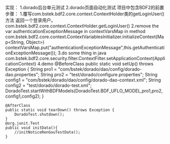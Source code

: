 实现：
1.dorado后台单元测试
2.dorado页面自动化测试
项目中包含BDF2的前置步骤：
1.覆写com.bstek.bdf2.core.context.ContextHolder类的getLoginUser()方法 返回一个登录用户。
com.bstek.bdf2.core.context.ContextHolder.getLoginUser()
2.remove the var authenticationExceptionMessage in contextVarsMap in method com.bstek.bdf2.core.context.ContextVariablesInitializer.initializeContext(Map<String, Object>)
contextVarsMap.put("authenticationExceptionMessage",this.getAuthenticationExceptionMessage());
3.do some thing in java 
com.bstek.bdf2.core.security.filter.ContextFilter.setApplicationContext(ApplicationContext)
4.demo
    @BeforeClass
    public static void setUp() throws Exception {
        String pro1 = "com/bstek/dorado/dao/config/dorado-dao.properties";
        String pro2 = "test/dorado/configure.properties";
        String config1 = "com/bstek/dorado/dao/config/dorado-dao-context.xml";
        String config2 = "test/dorado/dorado-test.xml";
        DoradoTest.startWithBDFModels(DoradoTest.BDF_UFLO_MODEL,pro1,pro2,config1,config2);
    }

    @AfterClass
    public static void tearDown() throws Exception {
        DoradoTest.shutdown();
    }
    @org.junit.Test
    public void initData(){
        //initNoticeRenGouTestData();
    }
